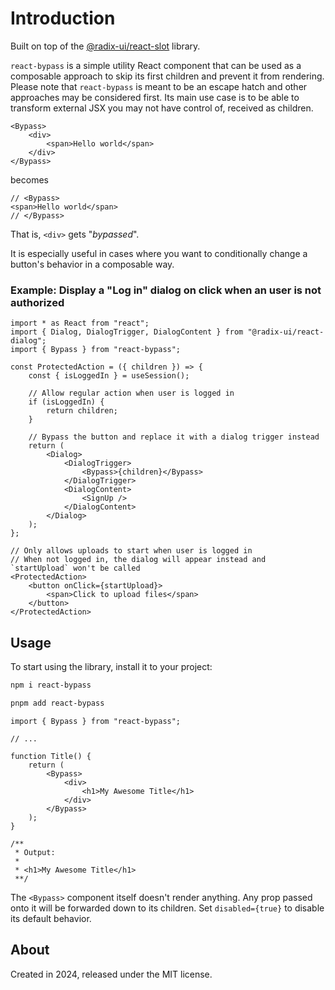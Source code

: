 # Introduction

Built on top of the [@radix-ui/react-slot](https://www.radix-ui.com/primitives/docs/utilities/slot) library.

`react-bypass` is a simple utility React component that can be used as a composable approach to skip its first children and prevent it from rendering. Please note that `react-bypass` is meant to be an escape hatch and other approaches may be considered first. Its main use case is to be able to transform external JSX you may not have control of, received as children.

```tsx
<Bypass>
    <div>
        <span>Hello world</span>
    </div>
</Bypass>
```

becomes

```tsx
// <Bypass>
<span>Hello world</span>
// </Bypass>
```

That is, `<div>` gets "_bypassed_".

It is especially useful in cases where you want to conditionally change a button's behavior in a composable way.

### Example: Display a "Log in" dialog on click when an user is not authorized

```tsx
import * as React from "react";
import { Dialog, DialogTrigger, DialogContent } from "@radix-ui/react-dialog";
import { Bypass } from "react-bypass";

const ProtectedAction = ({ children }) => {
    const { isLoggedIn } = useSession();

    // Allow regular action when user is logged in
    if (isLoggedIn) {
        return children;
    }

    // Bypass the button and replace it with a dialog trigger instead
    return (
        <Dialog>
            <DialogTrigger>
                <Bypass>{children}</Bypass>
            </DialogTrigger>
            <DialogContent>
                <SignUp />
            </DialogContent>
        </Dialog>
    );
};
```

```tsx
// Only allows uploads to start when user is logged in
// When not logged in, the dialog will appear instead and `startUpload` won't be called
<ProtectedAction>
    <button onClick={startUpload}>
        <span>Click to upload files</span>
    </button>
</ProtectedAction>
```

## Usage

To start using the library, install it to your project:

```bash
npm i react-bypass
```

```bash
pnpm add react-bypass
```

```tsx
import { Bypass } from "react-bypass";

// ...

function Title() {
    return (
        <Bypass>
            <div>
                <h1>My Awesome Title</h1>
            </div>
        </Bypass>
    );
}

/**
 * Output:
 *
 * <h1>My Awesome Title</h1>
 **/
```

The `<Bypass>` component itself doesn't render anything. Any prop passed onto it will be forwarded down to its children.
Set `disabled={true}` to disable its default behavior.

## About

Created in 2024, released under the MIT license.
